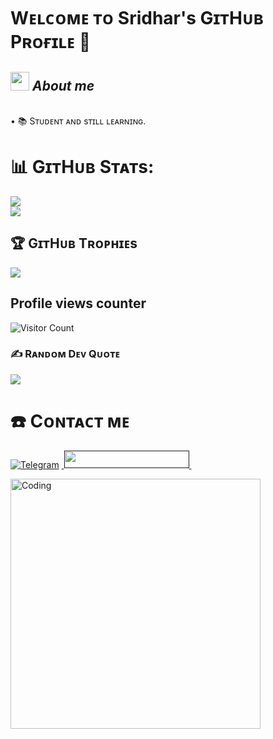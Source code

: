 # Wᴇʟᴄᴏᴍᴇ ᴛᴏ Sridhar's GɪᴛHᴜʙ Pʀᴏғɪʟᴇ 👋

## <img src="https://media.giphy.com/media/ObNTw8Uzwy6KQ/giphy.gif" width=30px height=30px>&nbsp;***About me***
<br>• 📚 Sᴛᴜᴅᴇɴᴛ ᴀɴᴅ sᴛɪʟʟ ʟᴇᴀʀɴɪɴɢ.</b>

# 📊 GɪᴛHᴜʙ Sᴛᴀᴛs:
![](https://github-readme-stats.vercel.app/api?username=sridhark01&theme=highcontrast&hide_border=false&include_all_commits=true&count_private=true)<br/>
![](https://github-readme-streak-stats.herokuapp.com/?user=sridhark01&theme=highcontrast&hide_border=false)<br/>

## 🏆 GɪᴛHᴜʙ Tʀᴏᴘʜɪᴇs
![](https://github-profile-trophy.vercel.app/?username=sridhark01&theme=onedark&no-frame=false&no-bg=false&margin-w=4)

## Profile views counter
![Visitor Count](https://profile-counter.glitch.me/{Sridhark01}/count.svg)

### ✍️ Rᴀɴᴅᴏᴍ Dᴇᴠ Qᴜᴏᴛᴇ
![](https://quotes-github-readme.vercel.app/api?type=horizontal&theme=radical)

# ☎️ Cᴏɴᴛᴀᴄᴛ ᴍᴇ
<p align="left">
<a href="https://telegram.me/maharaja_91"><img alt="Telegram" src="https://img.shields.io/badge/sridhark01-2CA5E0?style=for-the-badge&logo=telegram&logoColor=white"/></a>
<a href="">
    &nbsp;<img src="https://img.shields.io/badge/bullet-updates-blue?style=for-the-badge&logo=telegram" width="200" height="28">&nbsp;
  </a>
</p>


</div>

<img align="center" alt="Coding" width="400" src="https://cdn.dribbble.com/users/2646423/screenshots/5507196/computer.gif">

